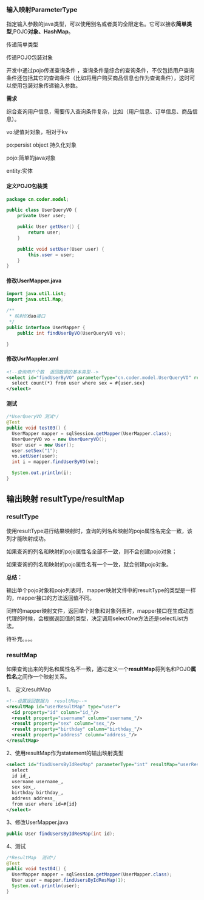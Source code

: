 ### 输入映射ParameterType

指定输入参数的java类型，可以使用别名或者类的全限定名。它可以接收**简单类型**,POJO**对象、HashMap**。

 

传递简单类型



传递POJO包装对象

开发中通过pojo传递查询条件 ，查询条件是综合的查询条件，不仅包括用户查询条件还包括其它的查询条件（比如将用户购买商品信息也作为查询条件），这时可以使用包装对象传递输入参数。

**需求**

综合查询用户信息，需要传入查询条件复杂，比如（用户信息、订单信息、商品信息）。

vo:键值对对象，相对于kv

po:persist object 持久化对象

pojo:简单的java对象

entity:实体

 

#### 定义POJO包装类

```java
package cn.coder.model;

public class UserQueryVO {
    private User user;

    public User getUser() {
        return user;
    }

    public void setUser(User user) {
        this.user = user;
    }
}

```



#### 修改UserMapper.java

```java
import java.util.List;
import java.util.Map;

/**
 * 映射的dao接口
 */
public interface UserMapper {
    public int findUserByVO(UserQueryVO vo);

}
```



#### 修改UsrMappler.xml

```xml
<!--查询用户个数  返回数据的基本类型-->
<select id="findUserByVO" parameterType="cn.coder.model.UserQueryVO" resultType="int">
  select count(*) from user where sex = #{user.sex}
</select>
```



#### 测试

```java
/*UserQueryVO 测试*/
@Test
public void test03() {
  UserMapper mapper = sqlSession.getMapper(UserMapper.class);
  UserQueryVO vo = new UserQueryVO();
  User user = new User();
  user.setSex("1");
  vo.setUser(user);
  int i = mapper.findUserByVO(vo);

  System.out.println(i);
}

```









## 输出映射 resultType/resultMap

### resultType

使用resultType进行结果映射时，查询的列名和映射的pojo属性名完全一致，该列才能映射成功。

如果查询的列名和映射的pojo属性名全部不一致，则不会创建pojo对象；

如果查询的列名和映射的pojo属性名有一个一致，就会创建pojo对象。

**总结：**

输出单个pojo对象和pojo列表时，mapper映射文件中的resultType的类型是一样的，mapper接口的方法返回值不同。

同样的mapper映射文件，返回单个对象和对象列表时，mapper接口在生成动态代理的时候，会根据返回值的类型，决定调用selectOne方法还是selectList方法。

待补充。。。。



### resultMap

如果查询出来的列名和属性名不一致，通过定义一个**resultMap**将列名和POJO**属性名**之间作一个映射关系。

1、 定义resultMap

```xml
<!--设置返回数据为  resultMap-->
<resultMap id="userResultMap" type="user">
  <id property="id" column="id_"/>
  <result property="username" column="username_"/>
  <result property="sex" column="sex_"/>
  <result property="birthday" column="birthday_"/>
  <result property="address" column="address_"/>
</resultMap>
```



2、使用resultMap作为statement的输出映射类型

```xml
<select id="findUsersByIdResMap" parameterType="int" resultMap="userResultMap">
  select
  id id_,
  username username_,
  sex sex_,
  birthday birthday_,
  address address_
  from user where id=#{id}
</select>
```



3、修改UserMapper.java

```java
public User findUsersByIdResMap(int id);
```



4、测试

```java
/*ResultMap  测试*/
@Test
public void test04() {
  UserMapper mapper = sqlSession.getMapper(UserMapper.class);
  User user = mapper.findUsersByIdResMap(1);
  System.out.println(user);
}
```

